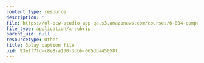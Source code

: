 ```yaml
---
content_type: resource
description: ''
file: https://ol-ocw-studio-app-qa.s3.amazonaws.com/courses/6-004-computation-structures-spring-2017/93eff7fdc8e8a1303dbb065dba45058f_RiD2xxcrsxg.srt
file_type: application/x-subrip
parent_uid: null
resourcetype: Other
title: 3play caption file
uid: 93eff7fd-c8e8-a130-3dbb-065dba45058f
---
```

